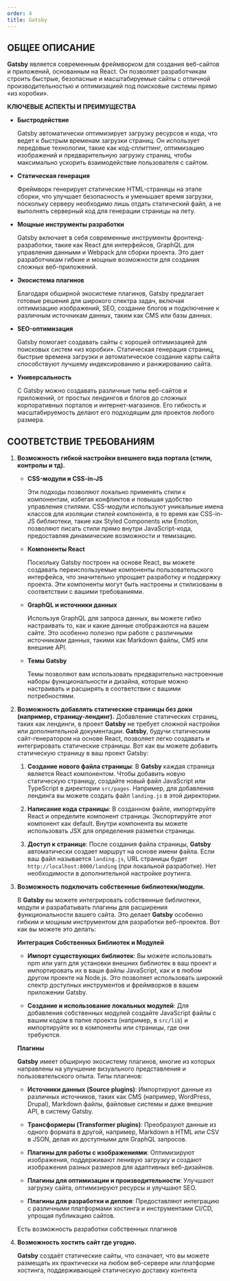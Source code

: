 ```yaml
---
order: 4
title: Gatsby
---
```


## ОБЩЕЕ ОПИСАНИЕ

**Gatsby** является современным фреймворком для создания веб-сайтов и приложений, основанным на React. Он позволяет разработчикам строить быстрые, безопасные и масштабируемые сайты с отличной производительностью и оптимизацией под поисковые системы прямо «из коробки».

**КЛЮЧЕВЫЕ АСПЕКТЫ И ПРЕИМУЩЕСТВА**

-  **Быстродействие**

   Gatsby автоматически оптимизирует загрузку ресурсов и кода, что ведет к быстрым временам загрузки страниц. Он использует передовые технологии, такие как код-сплиттинг, оптимизацию изображений и предварительную загрузку страниц, чтобы максимально ускорить взаимодействие пользователя с сайтом.

-  **Статическая генерация**

   Фреймворк генерирует статические HTML-страницы на этапе сборки, что улучшает безопасность и уменьшает время загрузки, поскольку серверу необходимо лишь отдать статический файл, а не выполнять серверный код для генерации страницы на лету.

-  **Мощные инструменты разработки**

   Gatsby включает в себя современные инструменты фронтенд-разработки, такие как React для интерфейсов, GraphQL для управления данными и Webpack для сборки проекта. Это дает разработчикам гибкие и мощные возможности для создания сложных веб-приложений.

-  **Экосистема плагинов**

   Благодаря обширной экосистеме плагинов, Gatsby предлагает готовые решения для широкого спектра задач, включая оптимизацию изображений, SEO, создание блогов и подключение к различным источникам данных, таким как CMS или базы данных.

-  **SEO-оптимизация**

   Gatsby помогает создавать сайты с хорошей оптимизацией для поисковых систем «из коробки». Статическая генерация страниц, быстрые времена загрузки и автоматическое создание карты сайта способствуют лучшему индексированию и ранжированию сайта.

-  **Универсальность**

   С Gatsby можно создавать различные типы веб-сайтов и приложений, от простых лендингов и блогов до сложных корпоративных порталов и интернет-магазинов. Его гибкость и масштабируемость делают его подходящим для проектов любого размера.

## СООТВЕТСТВИЕ ТРЕБОВАНИЯМ

1. **Возможность гибкой настройки внешнего вида портала (стили, контролы и тд).**

   -  **CSS-модули и CSS-in-JS**

      Эти подходы позволяют локально применять стили к компонентам, избегая конфликтов и повышая удобство управления стилями. CSS-модули используют уникальные имена классов для изоляции стилей компонента, в то время как CSS-in-JS библиотеки, такие как Styled Components или Emotion, позволяют писать стили прямо внутри JavaScript-кода, предоставляя динамические возможности и темизацию.

   -  **Компоненты React**

      Поскольку Gatsby построен на основе React, вы можете создавать переиспользуемые компоненты пользовательского интерфейса, что значительно упрощает разработку и поддержку проекта. Эти компоненты могут быть настроены и стилизованы в соответствии с вашими требованиями.

   -  **GraphQL и источники данных**

      Используя GraphQL для запроса данных, вы можете гибко настраивать то, как и какие данные отображаются на вашем сайте. Это особенно полезно при работе с различными источниками данных, такими как Markdown файлы, CMS или внешние API.

   -  **Темы Gatsby**

      Темы позволяют вам использовать предварительно настроенные наборы функциональности и дизайна, которые можно настраивать и расширять в соответствии с вашими потребностями.

2. **Возможность добавлять статические страницы без доки (например,     страницу-лендинг).**          Добавление статических страниц, таких как лендинги, в проект **Gatsby** не требует сложной настройки или дополнительной документации. **Gatsby**, будучи статическим сайт-генератором на основе React, позволяет легко создавать и интегрировать статические страницы. Вот как вы можете добавить статическую страницу в ваш проект Gatsby:

   1. **Создание нового файла страницы**: В **Gatsby** каждая страница является React компонентом. Чтобы добавить новую статическую страницу, создайте новый файл JavaScript или TypeScript в директории `src/pages`. Например, для добавления лендинга вы можете создать файл `landing.js` в этой директории.

   2. **Написание кода страницы**: В созданном файле, импортируйте React и определите компонент страницы. Экспортируйте этот компонент как default. Внутри компонента вы можете использовать JSX для определения разметки страницы.

   3. **Доступ к странице**: После создания файла страницы, **Gatsby** автоматически создает маршрут на основе имени файла. Если ваш файл называется `landing.js`, URL страницы будет `http://localhost:8000/landing` (при локальной разработке). Нет необходимости в дополнительной настройке роутинга.

3. **Возможность подключать собственные библиотеки/модули.**

   В **Gatsby** вы можете интегрировать собственные библиотеки, модули и разрабатывать плагины для расширения функциональности вашего сайта. Это делает **Gatsby** особенно гибким и мощным инструментом для разработки веб-проектов. Вот как вы можете это делать:

   **Интеграция Собственных Библиотек и Модулей**

   -  **Импорт существующих библиотек**: Вы можете использовать npm или yarn для установки внешних библиотек в ваш проект и импортировать их в ваши файлы JavaScript, как и в любом другом проекте на Node.js. Это позволяет использовать широкий спектр доступных инструментов и фреймворков в вашем приложении Gatsby.

   -  **Создание и использование локальных модулей**: Для добавления собственных модулей создайте JavaScript файлы с вашим кодом в папке проекта (например, в `src/lib`) и импортируйте их в компоненты или страницы, где они требуются.

   **Плагины**

   **Gatsby** имеет обширную экосистему плагинов, многие из которых       направлены на улучшение визуального представления и пользовательского       опыта.              Типы плагинов:

   -  **Источники данных (Source plugins)**: Импортируют данные из различных источников, таких как CMS (например, WordPress, Drupal), Markdown файлы, файловые системы и даже внешние API, в систему Gatsby.

   -  **Трансформеры (Transformer plugins)**: Преобразуют данные из одного формата в другой, например, Markdown в HTML или CSV в JSON, делая их доступными для GraphQL запросов.

   -  **Плагины для работы с изображениями**: Оптимизируют изображения, поддерживают ленивую загрузку и создают изображения разных размеров для адаптивных веб-дизайнов.

   -  **Плагины для оптимизации и производительности**: Улучшают загрузку сайта, оптимизируют ресурсы и улучшают SEO.

   -  **Плагины для разработки и деплоя**: Предоставляют интеграцию с различными платформами хостинга и инструментами CI/CD, упрощая публикацию сайтов.

   Есть возможность разработки собственных плагинов

4. **Возможность хостить сайт где угодно.**

   **Gatsby** создаёт статические сайты, что означает, что вы можете размещать их     практически на любом веб-сервере или платформе хостинга, поддерживающей     статическую доставку контента